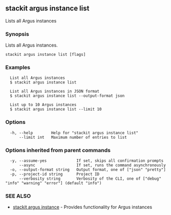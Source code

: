 ## stackit argus instance list

Lists all Argus instances

### Synopsis

Lists all Argus instances.

```
stackit argus instance list [flags]
```

### Examples

```
  List all Argus instances
  $ stackit argus instance list

  List all Argus instances in JSON format
  $ stackit argus instance list --output-format json

  List up to 10 Argus instances
  $ stackit argus instance list --limit 10
```

### Options

```
  -h, --help        Help for "stackit argus instance list"
      --limit int   Maximum number of entries to list
```

### Options inherited from parent commands

```
  -y, --assume-yes             If set, skips all confirmation prompts
      --async                  If set, runs the command asynchronously
  -o, --output-format string   Output format, one of ["json" "pretty"]
  -p, --project-id string      Project ID
      --verbosity string       Verbosity of the CLI, one of ["debug" "info" "warning" "error"] (default "info")
```

### SEE ALSO

* [stackit argus instance](./stackit_argus_instance.md)	 - Provides functionality for Argus instances

